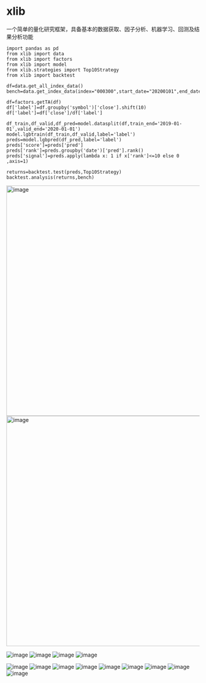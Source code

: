 # xlib
一个简单的量化研究框架，具备基本的数据获取、因子分析、机器学习、回测及结果分析功能

    
    import pandas as pd
    from xlib import data
    from xlib import factors
    from xlib import model
    from xlib.strategies import Top10Strategy
    from xlib import backtest
    
    df=data.get_all_index_data()
    bench=data.get_index_data(index="000300",start_date="20200101",end_date="20220330",renew=False)
    
    df=factors.getTA(df)
    df['label']=df.groupby('symbol')['close'].shift(10)
    df['label']=df['close']/df['label']
    
    df_train,df_valid,df_pred=model.datasplit(df,train_end='2019-01-01',valid_end='2020-01-01')
    model.lgbtrain(df_train,df_valid,label='label')  
    preds=model.lgbpred(df_pred,label='label') 
    preds['score']=preds['pred']
    preds['rank']=preds.groupby('date')['pred'].rank()
    preds['signal']=preds.apply(lambda x: 1 if x['rank']<=10 else 0 ,axis=1)
    
    returns=backtest.test(preds,Top10Strategy)
    backtest.analysis(returns,bench)
    
    
    
<img width="600" alt="image" src="https://user-images.githubusercontent.com/6196607/162584205-8bb34525-4ff0-47c2-8b29-5674af881f29.png">
<img width="600" alt="image" src="https://user-images.githubusercontent.com/6196607/162584222-3ff3f10e-5a07-4621-a9c3-c903a0e8b34f.png">


![image](https://user-images.githubusercontent.com/6196607/162584080-840c668f-524b-4729-9942-cc546456155f.png)
![image](https://user-images.githubusercontent.com/6196607/162584099-dbd51d9a-8e2e-4d5e-abc4-867964d279bc.png)
![image](https://user-images.githubusercontent.com/6196607/162584104-4687f9d6-98a7-4298-abfe-349865ecdd3e.png)
![image](https://user-images.githubusercontent.com/6196607/162584110-ace4df23-ff76-445d-9361-354730f30a89.png)

![image](https://user-images.githubusercontent.com/6196607/162584104-4687f9d6-98a7-4298-abfe-349865ecdd3e.png)
![image](https://user-images.githubusercontent.com/6196607/162584113-f948f488-fb78-4eb7-9bff-8e669c169c7e.png)
![image](https://user-images.githubusercontent.com/6196607/162584140-a63a8134-a432-469b-939f-083dcac43f3c.png)
![image](https://user-images.githubusercontent.com/6196607/162584155-528b7ece-8f97-4b74-bc7e-045d60c7338e.png)
![image](https://user-images.githubusercontent.com/6196607/162584146-f023ec48-6168-4ad5-9f0d-3e36b3fa241f.png)
![image](https://user-images.githubusercontent.com/6196607/162584131-7bf6e0b0-9fc9-40c2-81e1-94ca51a934ff.png)
![image](https://user-images.githubusercontent.com/6196607/162584067-90f96c9c-42b0-43e1-aba6-f81347303866.png)
![image](https://user-images.githubusercontent.com/6196607/162584119-1cdead27-64ae-4ca4-9aab-d154c19a6fbe.png)
![image](https://user-images.githubusercontent.com/6196607/162584127-0294e2c1-cf8c-40a9-a866-0ecad3d2c6ad.png)

